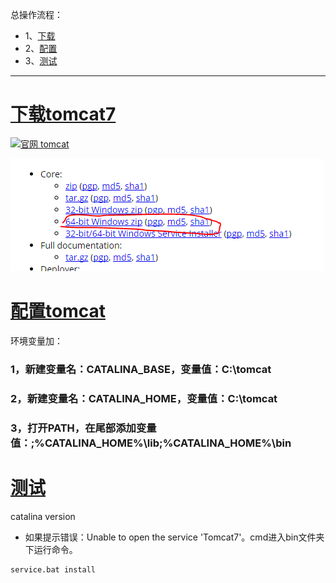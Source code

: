 总操作流程：
- 1、[下载](#java-01) 
- 2、[配置](#java-02) 
- 3、[测试](#java-03) 

----------

# <a name="java-01" href="#" >下载tomcat7</a>
[![](https://img.shields.io/badge/官网-tomcat-red.svg "官网 tomcat")](http://tomcat.apache.org/download-70.cgi)


![](image/1-1.png)
# <a name="java-02" href="#" >配置tomcat</a>
环境变量加：
### 1，新建变量名：CATALINA_BASE，变量值：C:\tomcat
### 2，新建变量名：CATALINA_HOME，变量值：C:\tomcat
### 3，打开PATH，在尾部添加变量值：;%CATALINA_HOME%\lib;%CATALINA_HOME%\bin
# <a name="java-03" href="#" >测试</a>
catalina version

- 如果提示错误：Unable to open the service 'Tomcat7'。cmd进入bin文件夹下运行命令。
```
service.bat install
```
